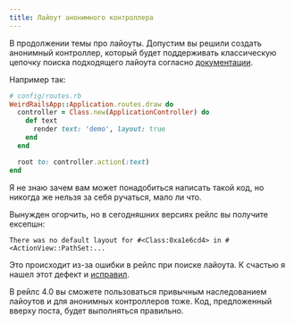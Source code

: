 ```yaml
---
title: Лайоут анонимного контроллера
---
```


В продолжении темы про лайоуты. Допустим вы решили создать анонимный контроллер, который
будет поддерживать классическую цепочку поиска подходящего лайоута согласно [документации](http://api.rubyonrails.org/classes/AbstractController/Layouts.html#label-Inheritance+Examples).

Например так:

``` ruby
# config/routes.rb
WeirdRailsApp::Application.routes.draw do
  controller = Class.new(ApplicationController) do
    def text
      render text: 'demo', layout: true
    end
  end

  root to: controller.action(:text)
end
```

Я не знаю зачем вам может понадобиться написать такой код, но никогда же нельзя
за себя ручаться, мало ли что.

Вынужден огорчить, но в сегодняшних версиях рейлс вы получите ексепшн:

```
There was no default layout for #<Class:0xa1e6cd4> in #<ActionView::PathSet:...
```

Это происходит из-за ошибки в рейлс при поиске лайоута. К счастью я нашел этот дефект и [исправил](https://github.com/rails/rails/commit/b27c29ef4a26755b8de04686241694ce5ee33724). 

В рейлс 4.0 вы сможете пользоваться привычным наследованием лайоутов и для анонимных
контроллеров тоже. Код, предложенный вверху поста, будет выполняться правильно.
